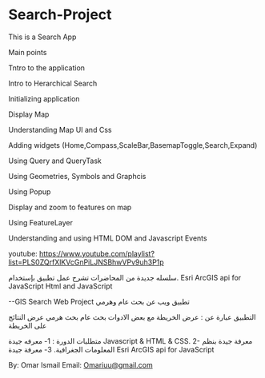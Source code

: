 # Search-Project

This is a Search App

Main points 

Tntro to the application 

Intro to Herarchical Search

Initializing application

Display Map

Understanding Map UI and Css

Adding widgets (Home,Compass,ScaleBar,BasemapToggle,Search,Expand)

Using Query and QueryTask

Using Geometries, Symbols and Graphcis

Using Popup

Display and zoom to features on map

Using FeatureLayer

Understanding and using HTML DOM and Javascript Events


youtube: https://www.youtube.com/playlist?list=PLS0ZQrfXlKVcGnPiLJNSBhwVPv9uh3P1p

سلسله جديدة من المحاضرات تشرح عمل تطبيق بإستخدام.
Esri ArcGIS api for JavaScript
Html and JavaScript

--GIS Search Web Project  تطبيق ويب عن  بحث عام وهرمي

 التطبيق عبارة عن :
‏عرض الخريطة مع بعض الادوات
 ‏بحث عام 
 ‏بحث هرمي
 ‏عرض النتائج على الخريطة 

متطلبات الدورة :
1- معرفه جيدة Javascript & HTML & CSS.
2- معرفة جيدة بنظم المعلومات الجغرافية.
3- معرفة جيدة  Esri ArcGIS api for JavaScript

By: Omar Ismail
Email: Omariuu@gmail.com

